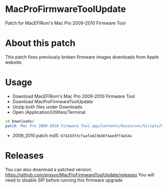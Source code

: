 # MacProFirmwareToolUpdate
Patch for MacEFIRom's Mac Pro 2009-2010 Firmware Tool

# About this patch
This patch fixes previously broken firmware images downloads from Apple website.

# Usage

* Download MacEFIRom's Mac Pro 2009-2010 Firmware Tool
* Download MacProFirmwareToolUpdate
* Unzip both files under Downloads
* Open /Application/Utilities/Terminal

```bash
cd Downloads/
patch 'Mac Pro 2009-2010 Firmware Tool.app/Contents/Resources/Scripts/Mac Pro 2009-2010 Firmware Tool.scpt' MacProFirmwareToolUpdate-master/2009_2010.patch
```

 * 2009_2010.patch md5: `674283f3cfaafad236d8f4aedff4a54a`

# Releases
You can also download a patched version: https://github.com/pigsyn/MacProFirmwareToolUpdate/releases
You will need to disable SIP before running this firmware upgrade
